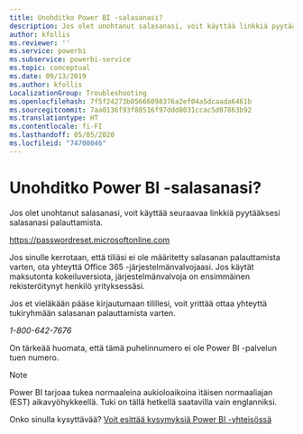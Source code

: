 ```yaml
---
title: Unohditko Power BI -salasanasi?
description: Jos olet unohtanut salasanasi, voit käyttää linkkiä pyytääksesi salasanasi palauttamista.
author: kfollis
ms.reviewer: ''
ms.service: powerbi
ms.subservice: powerbi-service
ms.topic: conceptual
ms.date: 09/13/2019
ms.author: kfollis
LocalizationGroup: Troubleshooting
ms.openlocfilehash: 7f5f24273b05666098376a2ef04a5dcaada6461b
ms.sourcegitcommit: 7aa0136f93f88516f97ddd8031ccac5d07863b92
ms.translationtype: HT
ms.contentlocale: fi-FI
ms.lasthandoff: 05/05/2020
ms.locfileid: "74700046"
---
```

# <a name="forgot-your-password-for-power-bi"></a>Unohditko Power BI -salasanasi?

Jos olet unohtanut salasanasi, voit käyttää seuraavaa linkkiä pyytääksesi salasanasi palauttamista.

<https://passwordreset.microsoftonline.com>

Jos sinulle kerrotaan, että tiliäsi ei ole määritetty salasanan palauttamista varten, ota yhteyttä Office 365 -järjestelmänvalvojaasi. Jos käytät maksutonta kokeiluversiota, järjestelmänvalvoja on ensimmäinen rekisteröitynyt henkilö yrityksessäsi.

Jos et vieläkään pääse kirjautumaan tilillesi, voit yrittää ottaa yhteyttä tukiryhmään salasanan palauttamista varten.

*1-800-642-7676*

On tärkeää huomata, että tämä puhelinnumero ei ole Power BI -palvelun tuen numero.

> [!NOTE]
> Power BI tarjoaa tukea normaaleina aukioloaikoina itäisen normaaliajan (EST) aikavyöhykkeellä. Tuki on tällä hetkellä saatavilla vain englanniksi.

Onko sinulla kysyttävää? [Voit esittää kysymyksiä Power BI -yhteisössä](https://community.powerbi.com/)